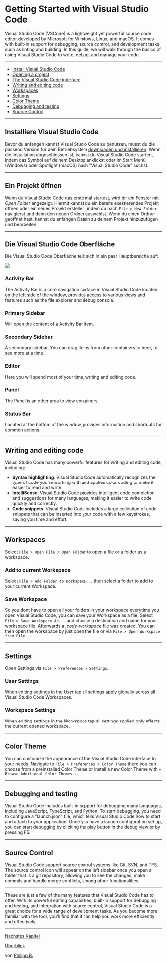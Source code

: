 # Getting Started with Visual Studio Code

Visual Studio Code (VSCode) is a lightweight yet powerful source code editor developed by Microsoft for Windows, Linux, and macOS. It comes with built-in support for debugging, source control, and development tasks such as linting and building. In this guide, we will walk through the basics of using Visual Studio Code to write, debug, and manage your code.

---

* [Install Visual Studio Code](#install-visual-studio-code)
* [Opening a project](#opening-a-project)
* [The Visual Studio Code interface](#the-visual-studio-code-interface)
* [Writing and editing code](#writing-and-editing-code)
* [Workspaces](#workspaces)
* [Settings](#settings)
* [Color Theme](#color-theme)
* [Debugging and testing](#debugging-and-testing)
* [Source Control](#source-control)

---

## Installiere Visual Studio Code

Bevor du anfangen kannst Visual Studio Code zu benutzen, musst du die passend Version für dein Betriebsystem [downloaden und installieren](https://code.visualstudio.com/download). Wenn die Installation abgeschlossen ist, kannst du Visual Studio Code starten, indem das Symbol auf deinem Desktop anklickst oder im Start Menü (Windows) oder Spotlight (macOS) nach "Visual Studio Code" suchst.

---

## Ein Projekt öffnen

Wenn du Visual Studio Code das erste mal startest, wird dir ein Fenster mit *Open Folder* angezeigt. Hiermit kannst du ein bereits exestierendes Projekt öffnen oder ein neues Projekt erstellen, indem du nach `File > New Folder` navigierst und dann den neuen Ordner auswählst. Wenn du einen Ordner geöffnet hast, kannst du anfangen Datein zu deinem Projekt hinzuzufügen und bearbeiten.

---

## Die Visual Studio Code Oberfläche

Die Visual Studio Code Oberfläche teilt sich in ein paar Hauptbereiche auf:

<img src = "https://code.visualstudio.com/assets/api/ux-guidelines/examples/architecture-containers.png" tile = "VSCode Interface"/>

### Activity Bar

The Activity Bar is a core navigation surface in Visual Studio Code located on the left side of the window, provides access to various views and features such as the file explorer and debug console.

### Primary Sidebar

Will open the content of a Activity Bar Item.

### Secondary Sidebar

A secondary sidebar. You can drag items from other containers to here, to see more at a time.

### Editor

Here you will spend most of your time, writing and editing code.

### Panel

The Panel is an other area to view containers.

### Status Bar

Located at the bottom of the window, provides information and shortcuts for common actions.

---

## Writing and editing code

Visual Studio Code has many powerful features for writing and editing code, including:

* **Syntax highlighting**: Visual Studio Code automatically recognizes the type of code you're working with and applies color coding to make it easier to read and write.
* **IntelliSense**: Visual Studio Code provides intelligent code completion and suggestions for many languages, making it easier to write code quickly and correctly.
* **Code snippets**: Visual Studio Code includes a large collection of code snippets that can be inserted into your code with a few keystrokes, saving you time and effort.

---

## Workspaces

Select `File > Open File / Open Folder` to open a file or a folder as a workspace.

### Add to current Workspace

Select `File > Add Folder to Workspace...` then select a folder to add to your current Workspace.

### Save Workspace

So you dont have to open all your folders in your workspace everytime you open Visual Studio Code, you can save your Workspace as a file. Select `File > Save Workspace As...` and choose a destination and name for your workspace file. Afterwards a *.code-workspace* file was created. You can then open the workspace by just open the file or via `File > Open Workspace from File...`

---

## Settings

Open Settings via `File > Preferences > Settings`.

### User Settings

When editing settings in the *User* tap all settings apply globally across all Visual Studio Code Workspaces.

### Workspace Settings

When editing settings in the *Workspace* tap all settings applied only effects the current opened workspace.

---

## Color Theme

You can customize the appearance of the Visual Studio Code interface to your needs. Navigate to `File > Preferences > Color Theme` there you can choose from a preinstalled Color Theme or install a new Color Theme with `+ Browse Additional Color Themes...`

---

## Debugging and testing

Visual Studio Code includes built-in support for debugging many languages, including JavaScript, TypeScript, and Python. To start debugging, you need to configure a "launch.json" file, which tells Visual Studio Code how to start and attach to your application. Once you have a launch configuration set up, you can start debugging by clicking the play button in the debug view or by pressing F5.

---

## Source Control

Visual Studio Code support source control systems like Git, SVN, and TFS. The source control icon will appear on the left sidebar once you open a folder that is a git repository, allowing you to see the changes, make commits and handle merge conflicts, among other functionalities.

---

These are just a few of the many features that Visual Studio Code has to offer. With its powerful editing capabilities, built-in support for debugging and testing, and integration with source control, Visual Studio Code is a great choice for a wide range of development tasks. As you become more familiar with the tool, you'll find that it can help you work more efficiently and effectively.

---

[Nächstes Kapitel](UsingVSCodeWithObjectScript.md)

[Überblick](../README.md)

von [Philipp B.](https://github.com/phil1436)
